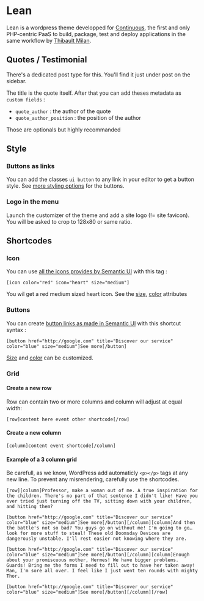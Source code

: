 # Lean

Lean is a wordpress theme developped for [Continuous](http://continuousphp.com), the first and only PHP-centric PaaS to build, package, test and deploy applications in the same workflow by [Thibault Milan](http://thibaultmilan.com).



## Quotes / Testimonial

There's a dedicated post type for this. You'll find it just under post on the sidebar.

The title is the quote itself. After that you can add theses metadata as `custom fields` :

- `quote_author` : the author of the quote
- `quote_author_position` : the position of the author

Those are optionals but highly recommanded

## Style

### Buttons as links

You can add the classes `ui button` to any link in your editor to get a button style. See [more styling options](http://semantic-ui.com/elements/button.html) for the buttons.

### Logo in the menu

Launch the customizer of the theme and add a site logo (!= site favicon). You will be asked to crop to 128x80 or same ratio. 

## Shortcodes

### Icon

You can use [all the icons provides by Semantic UI](http://semantic-ui.com/elements/icon.html) with this tag :

`[icon color="red" icon="heart" size="medium"]`

You wil get a red medium sized heart icon. See the [size](http://semantic-ui.com/elements/icon.html#size), [color](http://semantic-ui.com/elements/icon.html#colored) attributes

### Buttons

You can create [button links as made in Semantic UI](http://semantic-ui.com/elements/button.html) with this shortcut syntax :

`[button href="http://google.com" title="Discover our service" color="blue" size="medium"]See more[/button]`

[Size](http://semantic-ui.com/elements/button.html#size) and [color](http://semantic-ui.com/elements/button.html#colored) can be customized.

### Grid

#### Create a new row

Row can contain two or more columns and column will adjust at equal width:

`[row]content here event other shortcode[/row]`

#### Create a new column

`[column]content event shortcode[/column]`

#### Example of a 3 column grid

Be carefull, as we know, WordPress add automaticly `<p></p>` tags at any new line. To prevent any misrendering, carefully use the shortcodes.

```
[row][column]Professor, make a woman out of me. A true inspiration for the children. There's no part of that sentence I didn't like! Have you ever tried just turning off the TV, sitting down with your children, and hitting them?

[button href="http://google.com" title="Discover our service" color="blue" size="medium"]See more[/button][/column][column]And then the battle's not so bad? You guys go on without me! I'm going to go… look for more stuff to steal! These old Doomsday Devices are dangerously unstable. I'll rest easier not knowing where they are.

[button href="http://google.com" title="Discover our service" color="blue" size="medium"]See more[/button][/column][column]Enough about your promiscuous mother, Hermes! We have bigger problems. Guards! Bring me the forms I need to fill out to have her taken away! Man, I'm sore all over. I feel like I just went ten rounds with mighty Thor.

[button href="http://google.com" title="Discover our service" color="blue" size="medium"]See more[/button][/column][/row]
```

